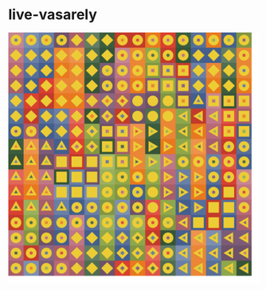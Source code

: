 # live-vasarely

![thumbnail](https://github.com/Dredfall/live-vasarely/blob/master/vasarely.svg?raw=true)
